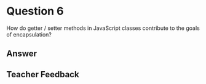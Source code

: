 # Question 6

How do getter / setter methods in JavaScript classes contribute to the goals of encapsulation?

## Answer

## Teacher Feedback

